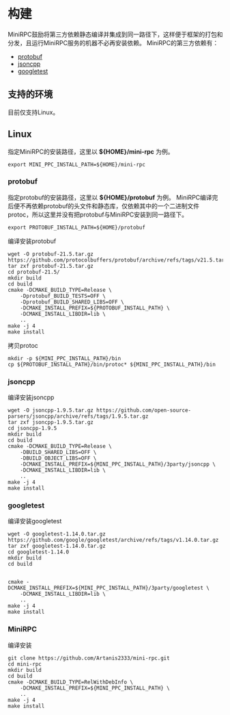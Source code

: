 # 构建
MiniRPC鼓励将第三方依赖静态编译并集成到同一路径下，这样便于框架的打包和分发，且运行MiniRPC服务的机器不必再安装依赖。
MiniRPC的第三方依赖有：
* [protobuf](https://github.com/protocolbuffers/protobuf)
* [jsoncpp](https://github.com/open-source-parsers/jsoncpp)
* [googletest](https://github.com/google/googletest)

## 支持的环境
目前仅支持Linux。

## Linux
指定MiniRPC的安装路径，这里以 **${HOME}/mini-rpc** 为例。
```shell
export MINI_PPC_INSTALL_PATH=${HOME}/mini-rpc
```

### protobuf
指定protobuf的安装路径，这里以 **${HOME}/protobuf** 为例。
MiniRPC编译完后便不再依赖protobuf的头文件和静态库，仅依赖其中的一个二进制文件protoc，所以这里并没有把protobuf与MiniRPC安装到同一路径下。
```shell
export PROTOBUF_INSTALL_PATH=${HOME}/protobuf
```

编译安装protobuf
```shell
wget -O protobuf-21.5.tar.gz https://github.com/protocolbuffers/protobuf/archive/refs/tags/v21.5.tar.gz
tar zxf protobuf-21.5.tar.gz
cd protobuf-21.5/
mkdir build
cd build
cmake -DCMAKE_BUILD_TYPE=Release \
    -Dprotobuf_BUILD_TESTS=OFF \
    -Dprotobuf_BUILD_SHARED_LIBS=OFF \
    -DCMAKE_INSTALL_PREFIX=${PROTOBUF_INSTALL_PATH} \
    -DCMAKE_INSTALL_LIBDIR=lib \
    ..
make -j 4
make install
```

拷贝protoc
```shell
mkdir -p ${MINI_PPC_INSTALL_PATH}/bin
cp ${PROTOBUF_INSTALL_PATH}/bin/protoc* ${MINI_PPC_INSTALL_PATH}/bin
```

### jsoncpp
编译安装jsoncpp
```shell
wget -O jsoncpp-1.9.5.tar.gz https://github.com/open-source-parsers/jsoncpp/archive/refs/tags/1.9.5.tar.gz
tar zxf jsoncpp-1.9.5.tar.gz
cd jsoncpp-1.9.5
mkdir build
cd build
cmake -DCMAKE_BUILD_TYPE=Release \
    -DBUILD_SHARED_LIBS=OFF \
    -DBUILD_OBJECT_LIBS=OFF \
    -DCMAKE_INSTALL_PREFIX=${MINI_PPC_INSTALL_PATH}/3party/jsoncpp \
    -DCMAKE_INSTALL_LIBDIR=lib \
    ..
make -j 4
make install
```

### googletest
编译安装googletest
```shell
wget -O googletest-1.14.0.tar.gz https://github.com/google/googletest/archive/refs/tags/v1.14.0.tar.gz
tar zxf googletest-1.14.0.tar.gz
cd googletest-1.14.0
mkdir build
cd build


cmake -DCMAKE_INSTALL_PREFIX=${MINI_PPC_INSTALL_PATH}/3party/googletest \
    -DCMAKE_INSTALL_LIBDIR=lib \
    ..
make -j 4
make install
```

### MiniRPC
编译安装
```shell
git clone https://github.com/Artanis2333/mini-rpc.git
cd mini-rpc
mkdir build
cd build
cmake -DCMAKE_BUILD_TYPE=RelWithDebInfo \
    -DCMAKE_INSTALL_PREFIX=${MINI_PPC_INSTALL_PATH} \
    ..
make -j 4
make install
```
